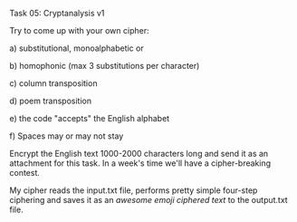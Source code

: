 Task 05: Cryptanalysis v1

Try to come up with your own cipher:

a) substitutional, monoalphabetic or

b) homophonic (max 3 substitutions per character)

c) column transposition

d) poem transposition

e) the code "accepts" the English alphabet

f) Spaces may or may not stay

Encrypt the English text 1000-2000 characters long and send it as an attachment for this task.
In a week's time we'll have a cipher-breaking contest.


My cipher reads the input.txt file, performs pretty simple four-step ciphering and 
saves it as an *awesome emoji ciphered text* to the output.txt file.